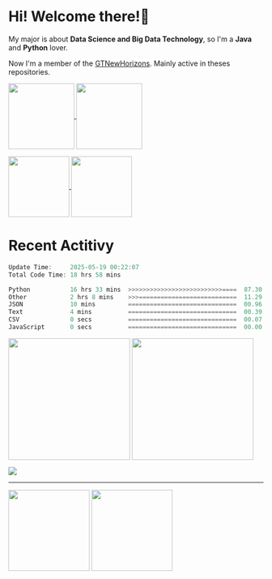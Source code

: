 # Hi! Welcome there!🖖


My major is about **Data Science and Big Data Technology**, so I'm a **Java** and **Python** lover. 

Now I'm a member of the [GTNewHorizons](https://github.com/GTNewHorizons). Mainly active in theses repositories.

<p>
	<p>
		<a href="https://github.com/GTNewHorizons/GT-New-Horizons-Modpack">
		<img height=130 align="center" src="https://github-readme-stats.vercel.app/api/pin/?username=GTNewHorizons&repo=GT-New-Horizons-Modpack"/>
		</a>
		<a href="https://github.com/GTNewHorizons/Applied-Energistics-2-Unofficial">
		<img height=130 align="center" src="https://github-readme-stats.vercel.app/api/pin/?username=GTNewHorizons&repo=Applied-Energistics-2-Unofficial"/>
		</a>
	</p>
 	<p>
		<a href="https://github.com/GTNewHorizons/AE2FluidCraft-Rework">
		<img height=120 align="center" src="https://github-readme-stats.vercel.app/api/pin/?username=GTNewHorizons&repo=AE2FluidCraft-Rework"/>
		</a>
		<a href="https://github.com/GTNewHorizons/ThaumicEnergistics">
		<img height=120 align="center" src="https://github-readme-stats.vercel.app/api/pin/?username=GTNewHorizons&repo=ThaumicEnergistics"/>
		</a>
	</p>
</p>

# Recent Actitivy

<!--START_SECTION:waka-->
``` rust
Update Time:     2025-05-19 00:22:07
Total Code Time: 18 hrs 58 mins

Python           16 hrs 33 mins  >>>>>>>>>>>>>>>>>>>>>>>>>>====  87.30 %
Other            2 hrs 8 mins    >>>===========================  11.29 %
JSON             10 mins         ==============================  00.96 %
Text             4 mins          ==============================  00.39 %
CSV              0 secs          ==============================  00.07 %
JavaScript       0 secs          ==============================  00.00 %
```
<!--END_SECTION:waka-->

<p>
	<img height=240 align="center" src=https://github-readme-stats.vercel.app/api?username=MCTBL&show_icons=true&&show=reviews,prs_merged,prs_merged_percentage&theme=tokyonight&rank_icon=percentile/>
	<img height=240 align="center" src="https://github-profile-trophy.vercel.app/?username=MCTBL&rank=-C,-?&column=3&margin-w=15&margin-h=15&theme=monokai"/>
<p/>

<p>
	<img align="center" src="https://github-readme-activity-graph.vercel.app/graph?username=MCTBL&bg_color=0f2d3d&color=1cadfb&line=1cadfb&point=1cadfb&area=true&hide_border=true">
</p>

---

<p>
	<img height=160 align="center" src="https://streak-stats.demolab.com/?user=MCTBL&theme=dark"/>
	<img height=160 align="center" src="https://github-readme-stats.vercel.app/api/top-langs/?username=MCTBL&layout=compact&hide=jupyter%20notebook,html"/>
<p/>

<!--
**MCTBL/MCTBL** is a ✨ _special_ ✨ repository because its `README.md` (this file) appears on your GitHub profile.

<p align="center">
	<img src="https://img.shields.io/badge/-java-B07219.svg"/>
	<img src="https://img.shields.io/badge/-python-3572A5.svg"/>
	<img src="https://img.shields.io/badge/-docker-384D54.svg"/>
<p/>

Here are some ideas to get you started:

- 🔭 I’m currently working on ...
- 🌱 I’m currently learning ...
- 👯 I’m looking to collaborate on ...
- 🤔 I’m looking for help with ...
- 💬 Ask me about ...
- 📫 How to reach me: ...
- 😄 Pronouns: ...
- ⚡ Fun fact: ...
-->
